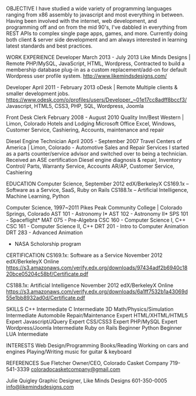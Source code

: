 
OBJECTIVE
I have studied a wide variety of programming languages ranging from x86 assembly
 to javascript and most everything in between. Having been involved with the
 internet, web development, and programming off and on from the mid 90's, I've
 dabbled in everything from REST APIs to complex single page apps, games, and
 more. Currently doing both client & server side development and am always
 interested in learning latest standards and best practices.

WORK EXPERIENCE
Developer
March 2013 - July 2013
Like Minds Designs | Remote
PHP/MySQL, JavaScript, HTML, Wordpress,
Contracted to build a membership database plug-in as a custom replacement/add-on
 for default Wordpress user profile system.
http://www.likemindsdesigns.com/

Developer
April 2011 - February 2013
oDesk | Remote
Multiple clients & smaller development jobs.
https://www.odesk.com/o/profiles/users/Developer_~01e17cc8adff8bccf3/
Javascript, HTML5, CSS3, PHP, SQL, Wordpress, Joomla

Front Desk Clerk
February 2008 - August 2010
Quality Inn/Best Western | Limon, Colorado
Hotels and Lodging
Microsoft Office Excel, Windows, Customer Service, Cashiering, Accounts,
maintenance and repair

Diesel Engine Technician
April 2005 - September 2007
Travel Centers of America | Limon, Colorado - Automotive Sales and Repair Services
I started as a parts counter/service advisor and switched over to being a
technician. Received an ASE certification
Diesel engine diagnosis & repair, Inventory Control/ Parts, Warranty Service,
Accounts AR/AP, Customer Service, Cashiering

EDUCATION
Computer Science, September 2012
edX/BerkeleyX
CS169.1x – Software as a Service, SaaS, Ruby on Rails
CS188.1x – Artificial Intelligence, Machine Learning, Python

Computer Science, 1997~2011
Pikes Peak Community College | Colorado Springs, Colorado
AST 101 - Astronomy I*
AST 102 - Astronomy II*
SPS 101 - Spaceflight*
MAT 075 - Pre-Algebra
CSC 160 - Computer Science I, C++
CSC 161 - Computer Science II,‭ C++
DRT 201 - Intro to Computer Animation
DRT 283 - Advanced Animation
* NASA Scholorship program

CERTIFICATION
CS169.1x: Software as a Service
November 2012
edX/BerkeleyX Online
https://s3.amazonaws.com/verify.edx.org/downloads/97434adf2b6940c1820bce05204c58bf/Certificate.pdf

CS188.1x: Artificial Intelligence
November 2012
edX/BerkeleyX Online
https://s3.amazonaws.com/verify.edx.org/downloads/6a1ff7532b1a43069d55e1bb8932ad0d/Certificate.pdf

SKILLS
C++ Intermediate
C Intermediate
3D Math/Physics/Simulation Intermediate
Automobile Repair/Maintenance Expert
HTML/XHTML/HTML5 Expert
Javascript/JQuery Expert
CSS/CSS3 Expert
PHP/MySQL Expert
Wordpress/Joomla Intermediate
Ruby on Rails Beginner
Python Beginner
LUA Intermediate

INTERESTS
Web Design/Programming
Books/Reading
Working on cars and engines
Playing/Writing music for guitar & keyboard

REFERENCES
Sue Fletcher
Owner/CEO, Colorado Casket Company
719-541-3339
coloradocasketcompany@gmail.com

Julie Quigley
Graphic Designer, Like Minds Designs
601-350-0005
info@likemindsdesigns.com
